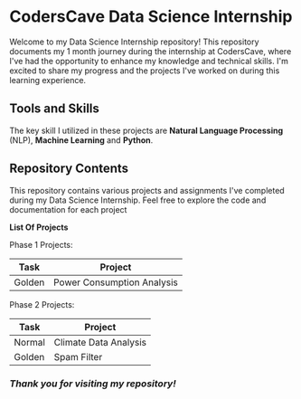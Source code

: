 # CodersCave Data Science Internship

Welcome to my Data Science Internship repository! This repository documents my 1 month journey during the internship at CodersCave, where I've had the opportunity to enhance my knowledge and technical skills. I'm excited to share my progress and the projects I've worked on during this learning experience. 

## Tools and Skills
The key skill I utilized in these projects are **Natural Language Processing** (NLP), **Machine Learning** and **Python**.

## Repository Contents

This repository contains various projects and assignments I've completed during my Data Science Internship. Feel free to explore the code and documentation for each project

**List Of Projects**

Phase 1 Projects:

| Task  | Project |
| ------------- | ------------- |
| Golden  | Power Consumption Analysis  |

Phase 2 Projects:

| Task  | Project |
| ------- | ------------- |
| Normal  | Climate Data Analysis |
| Golden  | Spam Filter |

### _Thank you for visiting my repository!_
